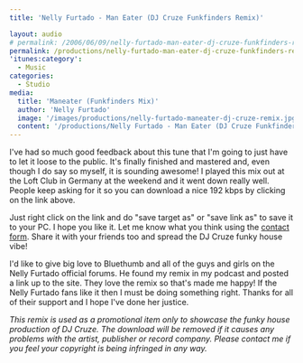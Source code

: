 ```yaml
---
title: 'Nelly Furtado - Man Eater (DJ Cruze Funkfinders Remix)'

layout: audio
# permalink: /2006/06/09/nelly-furtado-man-eater-dj-cruze-funkfinders-remix-part-ii/
permalink: /productions/nelly-furtado-man-eater-dj-cruze-funkfinders-remix/
'itunes:category':
  - Music
categories:
  - Studio
media:
  title: 'Maneater (Funkfinders Mix)'
  author: 'Nelly Furtado'
  image: '/images/productions/nelly-furtado-maneater-dj-cruze-remix.jpg'
  content: '/productions/Nelly Furtado - Man Eater (DJ Cruze Funkfinders Remix).mp3'
---
```


I've had so much good feedback about this tune that I'm going to just have to let it loose to the public. It's finally finished and mastered and, even though I do say so myself, it is sounding awesome! I played this mix out at the Loft Club in Germany at the weekend and it went down really well. People keep asking for it so you can download a nice 192 kbps by clicking on the link above.

Just right click on the link and do "save target as" or "save link as" to save it to your PC. I hope you like it. Let me know what you think using the [contact form](/contact). Share it with your friends too and spread the DJ Cruze funky house vibe!

I'd like to give big love to Bluethumb and all of the guys and girls on the Nelly Furtado official forums. He found my remix in my podcast and posted a link up to the site. They love the remix so that's made me happy! If the Nelly Furtado fans like it then I must be doing something right. Thanks for all of their support and I hope I've done her justice.

_This remix is used as a promotional item only to showcase the funky house production of DJ Cruze. The download will be removed if it causes any problems with the artist, publisher or record company. Please contact me if you feel your copyright is being infringed in any way._
